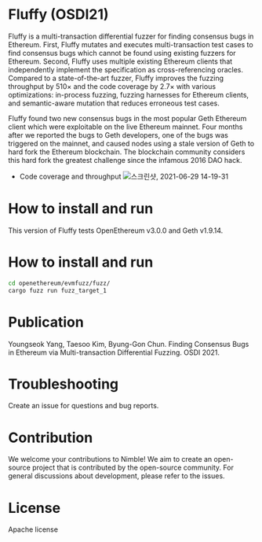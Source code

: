 # Fluffy (OSDI21)
Fluffy is a multi-transaction differential fuzzer for finding consensus bugs in Ethereum. First, Fluffy mutates and executes multi-transaction test cases to find consensus bugs which cannot be found using existing fuzzers for Ethereum. Second, Fluffy uses multiple existing Ethereum clients that independently implement the specification as cross-referencing oracles. Compared to a state-of-the-art fuzzer, Fluffy improves the fuzzing throughput by 510× and the code coverage by 2.7× with various optimizations: in-process fuzzing, fuzzing harnesses for Ethereum clients, and semantic-aware mutation that reduces erroneous test cases. 

Fluffy found two new consensus bugs in the most popular Geth Ethereum client which were exploitable on the live Ethereum mainnet. Four months after we reported the bugs to Geth developers, one of the bugs was triggered on the mainnet, and caused nodes using a stale version of Geth to hard fork the Ethereum blockchain. The blockchain community considers this hard fork the greatest challenge since the infamous 2016 DAO hack. 

* Code coverage and throughput
![스크린샷, 2021-06-29 14-19-31](https://user-images.githubusercontent.com/4114572/123741463-0e106d00-d8e5-11eb-94d5-722e38c9030f.png)

# How to install and run

This version of Fluffy tests OpenEthereum v3.0.0 and Geth v1.9.14.

# How to install and run

```bash
cd openethereum/evmfuzz/fuzz/
cargo fuzz run fuzz_target_1
```
# Publication

Youngseok Yang, Taesoo Kim, Byung-Gon Chun. Finding Consensus Bugs in Ethereum via Multi-transaction Differential Fuzzing. OSDI 2021.

# Troubleshooting
Create an issue for questions and bug reports.

# Contribution
We welcome your contributions to Nimble! We aim to create an open-source project that is contributed by the open-source community. For general discussions about development, please refer to the issues.

# License
Apache license

